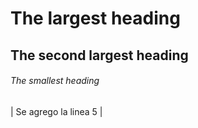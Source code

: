 # The largest heading
## The second largest heading
###### The smallest heading

| Se agrego la linea 5 |
